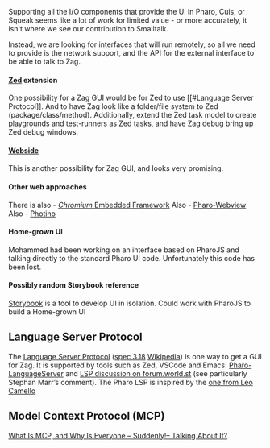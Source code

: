Supporting all the I/O components that provide the UI in Pharo, Cuis, or Squeak seems like a lot of work for limited value - or more accurately, it isn't where we see our contribution to Smalltalk.

Instead, we are looking for interfaces that will run remotely, so all we need to provide is the network support, and the API for the external interface to be able to talk to Zag.
#### [Zed](https://zed.dev) extension
One possibility for a Zag GUI would be for Zed to use [[#Language Server Protocol]]. And to have Zag look like a folder/file system to Zed (package/class/method). Additionally, extend the Zed task model to create playgrounds and test-runners as Zed tasks, and have Zag debug bring up Zed debug windows.
#### [Webside](https://github.com/guillermoamaral/Webside)
This is another possibility for Zag GUI, and looks very promising.
#### Other web approaches
There is also - [_Chromium_ Embedded Framework](https://github.com/chromiumembedded/cef)
Also - [Pharo-Webview](https://github.com/eftomi/Pharo-Webview)
Also - [Photino](https://www.tryphotino.io/)
#### Home-grown UI
Mohammed had been working on an interface based on PharoJS and talking directly to the standard Pharo UI code. Unfortunately this code has been lost.
#### Possibly random Storybook reference
[Storybook](https://storybook.js.org/docs/get-started/why-storybook) is a tool to develop UI in isolation. Could work with PharoJS to build a Home-grown UI
## Language Server Protocol
The [Language Server Protocol](https://microsoft.github.io/language-server-protocol/) ([spec 3.18](https://github.com/microsoft/language-server-protocol/blob/gh-pages/_specifications/lsp/3.18/specification.md) [Wikipedia](https://en.wikipedia.org/wiki/Language_Server_Protocol)) is one way to get a GUI for Zag. It is supported by tools such as Zed, VSCode and Emacs: [Pharo-LanguageServer](https://github.com/badetitou/Pharo-LanguageServer?tab=readme-ov-file) and [LSP discussion on forum.world.st](http://forum.world.st/Language-Server-Protocol-td4933444.html) (see particularly Stephan Marr’s comment). The Pharo LSP is inspired by the [one from Leo Camello](https://github.com/leocamello/vscode-smalltalk)
## Model Context Protocol (MCP)
[What Is MCP, and Why Is Everyone – Suddenly!– Talking About It?](https://huggingface.co/blog/Kseniase/mcp)

